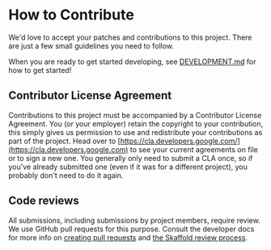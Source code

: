 # How to Contribute

We'd love to accept your patches and contributions to this project. There are
just a few small guidelines you need to follow.

When you are ready to get started developing, see
[DEVELOPMENT.md](./DEVELOPMENT.md) for how to get started!

## Contributor License Agreement

Contributions to this project must be accompanied by a Contributor License
Agreement. You (or your employer) retain the copyright to your contribution,
this simply gives us permission to use and redistribute your contributions as
part of the project. Head over to
[https://cla.developers.google.com/](https://cla.developers.google.com) to see
your current agreements on file or to sign a new one.
You generally only need to submit a CLA once, so if you've already submitted one
(even if it was for a different project), you probably don't need to do it
again.

## Code reviews

All submissions, including submissions by project members, require review. We
use GitHub pull requests for this purpose. Consult the developer docs for more
info on [creating pull requests](DEVELOPMENT.md#creating-a-pr)
and [the Skaffold review process](DEVELOPMENT.md#reviews).